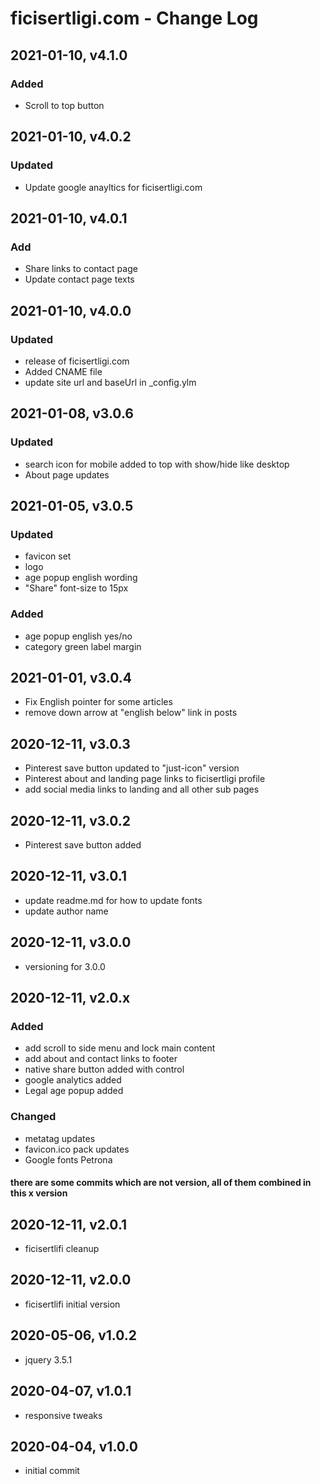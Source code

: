 # ficisertligi.com - Change Log

## 2021-01-10, v4.1.0
### Added
- Scroll to top button

## 2021-01-10, v4.0.2
### Updated
- Update google anayltics for ficisertligi.com

## 2021-01-10, v4.0.1
### Add
- Share links to contact page
- Update contact page texts

## 2021-01-10, v4.0.0
### Updated
- release of ficisertligi.com
- Added CNAME file
- update site url and baseUrl in _config.ylm

## 2021-01-08, v3.0.6
### Updated
- search icon for mobile added to top with show/hide like desktop
- About page updates

## 2021-01-05, v3.0.5
### Updated
- favicon set
- logo
- age popup english wording
- "Share" font-size to 15px
### Added
- age popup english yes/no
- category green label margin 

## 2021-01-01, v3.0.4
- Fix English pointer for some articles
- remove down arrow at "english below" link in posts

## 2020-12-11, v3.0.3
- Pinterest save button updated to "just-icon" version
- Pinterest about and landing page links to ficisertligi profile
- add social media links to landing and all other sub pages

## 2020-12-11, v3.0.2
- Pinterest save button added

## 2020-12-11, v3.0.1
- update readme.md for how to update fonts
- update author name

## 2020-12-11, v3.0.0
- versioning for 3.0.0

## 2020-12-11, v2.0.x
### Added
- add scroll to side menu and lock main content
- add about and contact links to footer
- native share button added with control
- google analytics added
- Legal age popup added
### Changed
- metatag updates
- favicon.ico pack updates
- Google fonts Petrona
#### there are some commits which are not version, all of them combined in this x version

## 2020-12-11, v2.0.1
- ficisertlifi cleanup

## 2020-12-11, v2.0.0
- ficisertlifi initial version

## 2020-05-06, v1.0.2
- jquery 3.5.1

## 2020-04-07, v1.0.1
- responsive tweaks

## 2020-04-04, v1.0.0
- initial commit